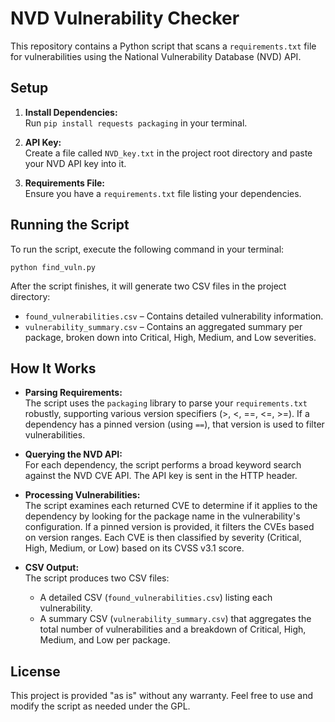 # NVD Vulnerability Checker

This repository contains a Python script that scans a `requirements.txt` file for vulnerabilities using the National Vulnerability Database (NVD) API.

## Setup

1. **Install Dependencies:**  
   Run ``pip install requests packaging`` in your terminal.

2. **API Key:**  
   Create a file called ``NVD_key.txt`` in the project root directory and paste your NVD API key into it.

3. **Requirements File:**  
   Ensure you have a ``requirements.txt`` file listing your dependencies.

## Running the Script

To run the script, execute the following command in your terminal:

``python find_vuln.py``

After the script finishes, it will generate two CSV files in the project directory:
- ``found_vulnerabilities.csv`` – Contains detailed vulnerability information.
- ``vulnerability_summary.csv`` – Contains an aggregated summary per package, broken down into Critical, High, Medium, and Low severities.

## How It Works

- **Parsing Requirements:**  
  The script uses the `packaging` library to parse your ``requirements.txt`` robustly, supporting various version specifiers (>, <, ==, <=, >=). If a dependency has a pinned version (using ``==``), that version is used to filter vulnerabilities.

- **Querying the NVD API:**  
  For each dependency, the script performs a broad keyword search against the NVD CVE API. The API key is sent in the HTTP header.

- **Processing Vulnerabilities:**  
  The script examines each returned CVE to determine if it applies to the dependency by looking for the package name in the vulnerability's configuration. If a pinned version is provided, it filters the CVEs based on version ranges. Each CVE is then classified by severity (Critical, High, Medium, or Low) based on its CVSS v3.1 score.

- **CSV Output:**  
  The script produces two CSV files:
  - A detailed CSV (``found_vulnerabilities.csv``) listing each vulnerability.
  - A summary CSV (``vulnerability_summary.csv``) that aggregates the total number of vulnerabilities and a breakdown of Critical, High, Medium, and Low per package.

## License

This project is provided "as is" without any warranty. Feel free to use and modify the script as needed under the GPL.
